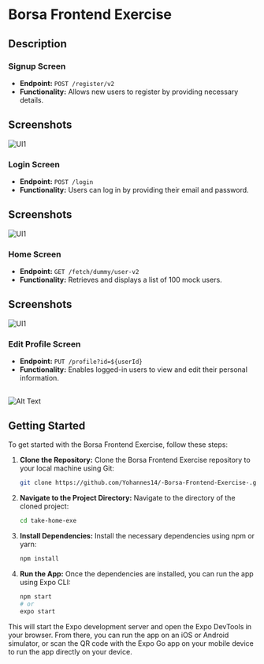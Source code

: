 # Borsa Frontend Exercise

## Description

### Signup Screen

- **Endpoint:** `POST /register/v2`
- **Functionality:** Allows new users to register by providing necessary details.
## Screenshots

![UI1](assets/signup.png)

### Login Screen

- **Endpoint:** `POST /login`
- **Functionality:** Users can log in by providing their email and password.
## Screenshots

![UI1](assets/login.png)


### Home Screen

- **Endpoint:** `GET /fetch/dummy/user-v2`
- **Functionality:** Retrieves and displays a list of 100 mock users.
## Screenshots

![UI1](assets/home.png)


### Edit Profile Screen

- **Endpoint:** `PUT /profile?id=${userId}`
- **Functionality:** Enables logged-in users to view and edit their personal information.
## 
![Alt Text](assets/home.png)


## Getting Started

To get started with the Borsa Frontend Exercise, follow these steps:

1. **Clone the Repository:** Clone the Borsa Frontend Exercise repository to your local machine using Git:
    ```bash
    git clone https://github.com/Yohannes14/-Borsa-Frontend-Exercise-.git
    ```

2. **Navigate to the Project Directory:** Navigate to the directory of the cloned project:
    ```bash
    cd take-home-exe
    ```

3. **Install Dependencies:** Install the necessary dependencies using npm or yarn:
    ```bash
    npm install
    
    ```

4. **Run the App:** Once the dependencies are installed, you can run the app using Expo CLI:
    ```bash
    npm start
    # or
    expo start
    ```

This will start the Expo development server and open the Expo DevTools in your browser. From there, you can run the app on an iOS or Android simulator, or scan the QR code with the Expo Go app on your mobile device to run the app directly on your device.

